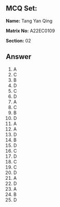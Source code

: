 ## MCQ Set:

**Name:** Tang Yan Qing

**Matrix No:** A22EC0109

**Section:** 02

## Answer
1. A
2. C
3. B
4. D
5. C
6. D
7. A
8. C
9. B
10. D
11. A
12. A
13. D
14. B
15. D
16. C
17. D
18. C
19. C
20. D
21. A
22. D
23. A
24. B
25. D
